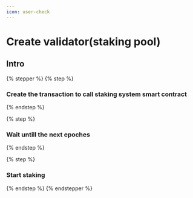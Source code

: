 ```yaml
---
icon: user-check
---
```


# Create validator(staking pool)

## Intro



{% stepper %}
{% step %}
### Create the transaction to call staking system smart contract


{% endstep %}

{% step %}
### Wait untill the next epoches


{% endstep %}

{% step %}
### Start staking


{% endstep %}
{% endstepper %}
